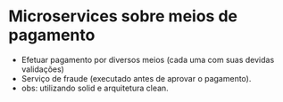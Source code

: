 # Microservices sobre meios de pagamento
- Efetuar pagamento por diversos meios (cada uma com suas devidas validações)
- Serviço de fraude (executado antes de aprovar o pagamento).
- obs: utilizando solid e arquitetura clean.
